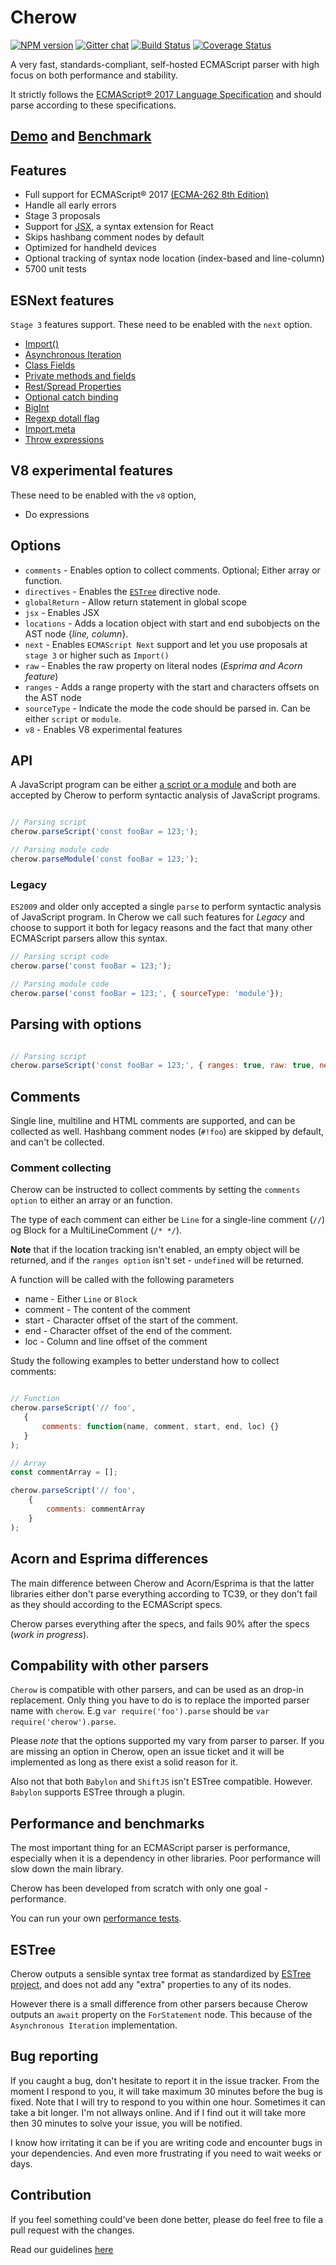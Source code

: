 # Cherow

[![NPM version](https://img.shields.io/npm/v/cherow.svg)](https://www.npmjs.com/package/cherow)
[![Gitter chat](https://badges.gitter.im/gitterHQ/gitter.png)](https://gitter.im/cherow/cherow)
[![Build Status](https://travis-ci.org/cherow/cherow.svg?branch=master)](https://travis-ci.org/cherow/cherow)
[![Coverage Status](https://coveralls.io/repos/github/cherow/cherow/badge.svg?branch=master)](https://coveralls.io/github/cherow/cherow?branch=master)

A very fast, standards-compliant, self-hosted ECMAScript parser with high focus on both performance and stability.

It strictly follows the [ECMAScript® 2017 Language Specification](http://www.ecma-international.org/publications/standards/Ecma-262.htm) and should parse according to these specifications.

## [Demo](https://cherow.github.io/cherow/) and [Benchmark](https://cherow.github.io/cherow/performance/)

## Features

- Full support for ECMAScript® 2017 [(ECMA-262 8th Edition)](http://www.ecma-international.org/publications/standards/Ecma-262.htm)
- Handle all early errors
- Stage 3 proposals 
- Support for [JSX](https://facebook.github.io/react/docs/jsx-in-depth.html), a syntax extension for React
- Skips hashbang comment nodes by default
- Optimized for handheld devices
- Optional tracking of syntax node location (index-based and line-column)
- 5700 unit tests

## ESNext features

`Stage 3` features support. These need to be enabled with the `next` option. 

- [Import()](https://github.com/tc39/proposal-dynamic-import)
- [Asynchronous Iteration](https://github.com/tc39/proposal-async-iteration)
- [Class Fields](https://github.com/tc39/proposal-class-fields)
- [Private methods and fields](https://github.com/tc39/proposal-private-methods)
- [Rest/Spread Properties](https://github.com/tc39/proposal-object-rest-spread)
- [Optional catch binding](https://github.com/tc39/proposal-optional-catch-binding)
- [BigInt](https://github.com/tc39/proposal-bigint)
- [Regexp dotall flag](https://github.com/tc39/proposal-regexp-dotall-flag)
- [Import.meta](https://github.com/tc39/proposal-import-meta)
- [Throw expressions](https://github.com/tc39/proposal-throw-expressions)

## V8 experimental features

These need to be enabled with the `v8` option, 

- Do expressions

## Options

* `comments` - Enables option to collect comments. Optional; Either array or function.
* `directives` - Enables the [`ESTree`](https://github.com/estree/estree/blob/1da8e603237144f44710360f8feb7a9977e905e0/es5.md#directive) directive node.
* `globalReturn` - Allow return statement in global scope
* `jsx` - Enables JSX
* `locations` - Adds a location object with start and end subobjects on the AST node  {*line, column*}.
* `next` - Enables `ECMAScript Next` support and let you use proposals at `stage 3` or higher such as `Import()`
* `raw` - Enables the raw property on literal nodes (*Esprima and Acorn feature*)
* `ranges` - Adds a range property with the start and characters offsets on the AST node
* `sourceType` - Indicate the mode the code should be parsed in. Can be either `script` or `module`.
* `v8` - Enables V8 experimental features

## API

A JavaScript program can be either [a script or a module](http://www.ecma-international.org/ecma-262/8.0/index.html#sec-ecmascript-language-scripts-and-modules) and
both are accepted by Cherow to perform syntactic analysis of JavaScript programs.

```js

// Parsing script
cherow.parseScript('const fooBar = 123;');

// Parsing module code
cherow.parseModule('const fooBar = 123;');

```

### Legacy

`ES2009` and older only accepted a single `parse` to perform syntactic analysis of JavaScript program. In Cherow we call such features for
*Legacy* and choose to support it both for legacy reasons and the fact that many other ECMAScript parsers allow this syntax.

```js
// Parsing script code
cherow.parse('const fooBar = 123;');

// Parsing module code
cherow.parse('const fooBar = 123;', { sourceType: 'module'});

```

## Parsing with options

```js

// Parsing script
cherow.parseScript('const fooBar = 123;', { ranges: true, raw: true, next: true});

```

## Comments

Single line, multiline and HTML comments are supported, and can be collected as well. Hashbang comment nodes (`#!foo`) are
skipped by default, and can't be collected.

### Comment collecting

Cherow can be instructed to collect comments by setting the `comments option` to either an array or an function.

The type of each comment can either be `Line` for a single-line comment (`//`) og Block for a MultiLineComment (`/* */`).

**Note** that if the location tracking isn't enabled, an empty object will be returned, and if the `ranges option` isn't set - `undefined` will be returned.

A function will be called with the following parameters

- name - Either `Line` or `Block`
- comment - The content of the comment
- start - Character offset of the start of the comment.
- end - Character offset of the end of the comment.
- loc   - Column and line offset of the comment

Study the following examples to better understand how to collect comments:

```js

// Function
cherow.parseScript('// foo',
   {
       comments: function(name, comment, start, end, loc) {}
   }
);

// Array
const commentArray = [];

cherow.parseScript('// foo',
    {
        comments: commentArray
    }
);

```
## Acorn and Esprima differences

The main difference between Cherow and Acorn/Esprima is that the latter libraries either don't parse everything
according to TC39, or they don't fail as they should according to the ECMAScript specs.

Cherow parses everything after the specs, and fails 90% after the specs (*work in progress*).

## Compability with other parsers

`Cherow` is compatible with other parsers, and can be used as an drop-in replacement. Only thing you have to do is to 
replace the imported parser name with `cherow`. E.g `var require('foo').parse` should be `var require('cherow').parse`.

Please *note* that the options supported my vary from parser to parser. If you are missing an option in Cherow, open an issue ticket
and it will be implemented as long as there exist a solid reason for it.

Also not that both `Babylon` and `ShiftJS` isn't ESTree compatible. However. `Babylon` supports ESTree through a plugin.

## Performance and benchmarks

The most important thing for an ECMAScript parser is performance, especially when it is a
dependency in other libraries. Poor performance will slow down the main library.

Cherow has been developed from scratch with only one goal - performance.

You can run your own [performance tests](https://cherow.github.io/cherow/performance/).

## ESTree

Cherow outputs a sensible syntax tree format as standardized by [ESTree project](https://github.com/estree/estree), and does
not add any "extra" properties to any of its nodes.

However there is a small difference from other parsers because Cherow outputs an `await` property on the `ForStatement` node.
This because of the `Asynchronous Iteration` implementation.

## Bug reporting

If you caught a bug, don't hesitate to report it in the issue tracker. From the moment I respond to you, it will take maximum 30 minutes before the bug is fixed. 
Note that I will try to respond to you within one hour. Sometimes it can take a bit longer. I'm not allways online. And if I find out it 
will take more then 30 minutes to solve your issue, you will be notified. 

I know how irritating it can be if you are writing code and encounter bugs in your dependencies. And even more frustrating if you need to wait weeks or days.

## Contribution

If you feel something could've been done better, please do feel free to file a pull request with the changes.

Read our guidelines [here](CONTRIBUTING.md)
